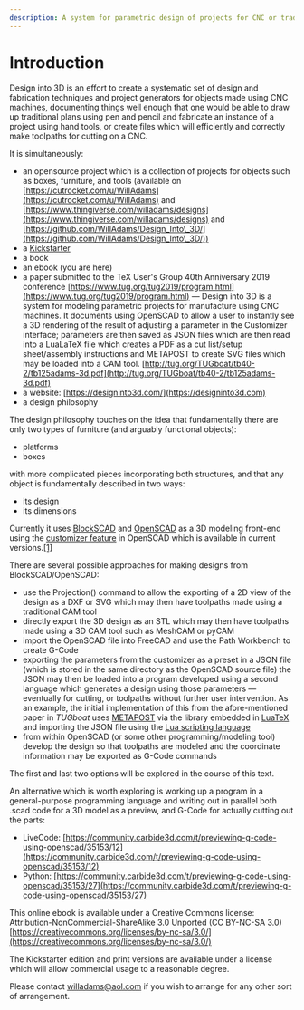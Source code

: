 ```yaml
---
description: A system for parametric design of projects for CNC or traditional techniques
---
```


# Introduction

Design into 3D is an effort to create a systematic set of design and fabrication techniques and project generators for objects made using CNC machines, documenting things well enough that one would be able to draw up traditional plans using pen and pencil and fabricate an instance of a project using hand tools, or create files which will efficiently and correctly make toolpaths for cutting on a CNC.

It is simultaneously:

* an opensource project which is a collection of projects for objects such as boxes, furniture, and tools (available on [https://cutrocket.com/u/WillAdams](https://cutrocket.com/u/WillAdams) and [https://www.thingiverse.com/willadams/designs](https://www.thingiverse.com/willadams/designs) and [https://github.com/WillAdams/Design_Into\_3D/](https://github.com/WillAdams/Design_Into\_3D/))
* a [Kickstarter](https://www.kickstarter.com/projects/designinto3d/design-into-3d-a-book-of-customizable-project-desi)
* a book
* an ebook (you are here)
* a paper submitted to the TeX User's Group 40th Anniversary 2019 conference [https://www.tug.org/tug2019/program.html](https://www.tug.org/tug2019/program.html) ― Design into 3D is a system for modeling parametric projects for manufacture using CNC machines. It documents using OpenSCAD to allow a user to instantly see a 3D rendering of the result of adjusting a parameter in the Customizer interface; parameters are then saved as JSON files which are then read into a LuaLaTeX file which creates a PDF as a cut list/setup sheet/assembly instructions and METAPOST to create SVG files which may be loaded into a CAM tool. [http://tug.org/TUGboat/tb40-2/tb125adams-3d.pdf](http://tug.org/TUGboat/tb40-2/tb125adams-3d.pdf)
* a website: [https://designinto3d.com/](https://designinto3d.com)
* a design philosophy

The design philosophy touches on the idea that fundamentally there are only two types of furniture (and arguably functional objects):

* platforms
* boxes

with more complicated pieces incorporating both structures, and that any object is fundamentally described in two ways: 

* its design
* its dimensions

Currently it uses [BlockSCAD](https://www.blockscad3d.com) and [OpenSCAD](https://wiki.shapeoko.com/index.php/OpenSCAD) as a 3D modeling front-end using the [customizer feature](https://github.com/openscad/openscad/issues/1781) in OpenSCAD which is available in current versions.[\[1\]](http://www.openscad.org/news.html#20190518) 

There are several possible approaches for making designs from BlockSCAD/OpenSCAD:

* use the Projection() command to allow the exporting of a 2D view of the design as a DXF or SVG which may then have toolpaths made using a traditional CAM tool
* directly export the 3D design as an STL which may then have toolpaths made using a 3D CAM tool such as MeshCAM or pyCAM
* import the OpenSCAD file into FreeCAD and use the Path Workbench to create G-Code
* exporting the parameters from the customizer as a preset in a JSON file (which is stored in the same directory as the OpenSCAD source file) the JSON may then be loaded into a program developed using a second language which generates a design using those parameters ― eventually for cutting, or toolpaths without further user intervention. As an example, the initial implementation of this from the afore-mentioned paper in _TUGboat_ uses [METAPOST](https://wiki.shapeoko.com/index.php/METAPOST) via the library embedded in [LuaTeX](http://luatex.org) and importing the JSON file using the [Lua scripting language](http://www.lua.org)
* from within OpenSCAD (or some other programming/modeling tool) develop the design so that toolpaths are modeled and the coordinate information may be exported as G-Code commands 

The first and last two options will be explored in the course of this text.

An alternative which is worth exploring is working up a program in a general-purpose programming language and writing out in parallel both .scad code for a 3D model as a preview, and G-Code for actually cutting out the parts:

* LiveCode: [https://community.carbide3d.com/t/previewing-g-code-using-openscad/35153/12](https://community.carbide3d.com/t/previewing-g-code-using-openscad/35153/12)
* Python: [https://community.carbide3d.com/t/previewing-g-code-using-openscad/35153/27](https://community.carbide3d.com/t/previewing-g-code-using-openscad/35153/27)

This online ebook is available under a Creative Commons license: Attribution-NonCommercial-ShareAlike 3.0 Unported (CC BY-NC-SA 3.0) [https://creativecommons.org/licenses/by-nc-sa/3.0/](https://creativecommons.org/licenses/by-nc-sa/3.0/)

The Kickstarter edition and print versions are available under a license which will allow commercial usage to a reasonable degree.

Please contact [willadams@aol.com](mailto:willadams@aol.com) if you wish to arrange for any other sort of arrangement.
